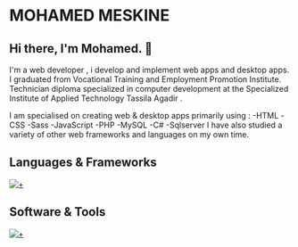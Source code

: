 # MOHAMED MESKINE
## Hi there, I'm Mohamed. :wave:
I'm a web developer , i develop and implement web apps and desktop apps.
I graduated from Vocational Training and Employment Promotion Institute. Technician diploma specialized in computer development at
the Specialized Institute of Applied Technology Tassila Agadir .

I am specialised on creating  web & desktop apps primarily using :
-HTML
-CSS
-Sass
-JavaScript
-PHP
-MySQL
-C#
-Sqlserver
I have also studied a variety of other web frameworks and languages on my own time.

## Languages & Frameworks
[![+](https://skills.thijs.gg/icons?i=js,html,css,sass,php,laravel,vuejs,tailwind,jquery,csharp)](https://skills.thijs.gg)

## Software & Tools
[![+](https://skills.thijs.gg/icons?i=vscode,git,github)](https://skills.thijs.gg)
